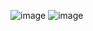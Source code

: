 ![image](https://github.com/user-attachments/assets/9526a2db-e4d9-4e59-ae75-d024708f7462)
![image](https://github.com/user-attachments/assets/28def013-40ad-497f-894f-03e6a75b32f9)
